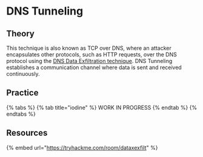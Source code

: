 # DNS Tunneling

## Theory

This technique is also known as TCP over DNS, where an attacker encapsulates other protocols, such as HTTP requests, over the DNS protocol using the [DNS Data Exfiltration technique](../exfiltration/dns.md). DNS Tunneling establishes a communication channel where data is sent and received continuously.

## Practice

{% tabs %}
{% tab title="iodine" %}
WORK IN PROGRESS
{% endtab %}
{% endtabs %}

## Resources
{% embed url="https://tryhackme.com/room/dataxexfilt" %}